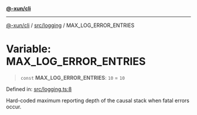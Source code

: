 [**@-xun/cli**](../../../README.md)

***

[@-xun/cli](../../../README.md) / [src/logging](../README.md) / MAX\_LOG\_ERROR\_ENTRIES

# Variable: MAX\_LOG\_ERROR\_ENTRIES

> `const` **MAX\_LOG\_ERROR\_ENTRIES**: `10` = `10`

Defined in: [src/logging.ts:8](https://github.com/Xunnamius/cli-utils/blob/c0def9bfc356e611437328d29969b8140f590f52/src/logging.ts#L8)

Hard-coded maximum reporting depth of the causal stack when fatal errors
occur.

